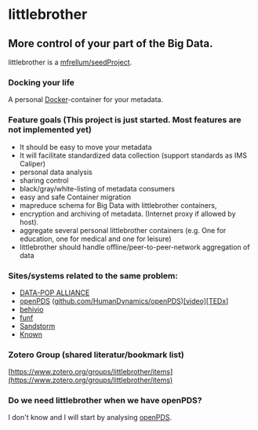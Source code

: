 littlebrother
=============
More control of your part of the Big Data.
------------------------------------------

littlebrother  is a [mfrellum/seedProject](https://github.com/mfrellum/seedProject/edit/master/README.md).

### Docking your life
A personal [Docker](https://docker.io)-container for your metadata.

### Feature goals (This project is just started. Most features are not implemented yet)
- It should be easy to move your metadata
- It will facilitate standardized data collection (support standards as IMS Caliper)
- personal data analysis
- sharing control
- black/gray/white-listing of metadata consumers
- easy and safe Container migration
- mapreduce schema for Big Data with littlebrother containers,
- encryption and archiving of metadata. (Internet proxy if allowed by host).
- aggregate several personal littlebrother containers (e.g. One for education, one for medical and one for leisure)
- littlebrother should handle offline/peer-to-peer-network aggregation of data

### Sites/systems related to the same problem:
- [DATA-POP ALLIANCE](http://www.datapopalliance.org/)
- [openPDS](http://openpds.media.mit.edu/) \([github.com/HumanDynamics/openPDS](https://github.com/HumanDynamics/openPDS)\)[\[video\]](http://youtu.be/JOgwMzF9Zqo)[\[TEDx\]](http://youtu.be/QKQ1IXBkHfw)
- [behivio](http://behav.io)
- [funf](http://www.funf.org/)
- [Sandstorm](https://sandstorm.io/)
- [Known](http://withknown.com/)

### Zotero Group (shared literatur/bookmark list)
[https://www.zotero.org/groups/littlebrother/items](https://www.zotero.org/groups/littlebrother/items)

### Do we need littlebrother when we have openPDS?
I don't know and I will start by analysing [openPDS](http://openpds.media.mit.edu/).
